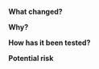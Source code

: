 <!-- Describe what has changed in this PR -->
**What changed?**

<!-- Tell your future self why have you made these changes -->
**Why?**


<!-- How have you verified this change? Tested locally? Added a unit test? Checked in staging env? -->
**How has it been tested?**


<!-- Assuming the worst case, what can be broken when deploying this change to production? -->
**Potential risk**

